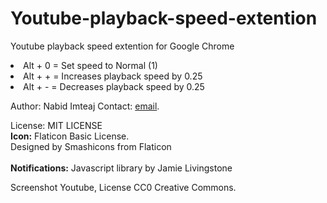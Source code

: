 # Youtube-playback-speed-extention
Youtube playback speed extention for Google Chrome

<li>Alt + 0 = Set speed to Normal (1)</li>
            <li>Alt + + = Increases playback speed by 0.25</li>
            <li>Alt + - = Decreases playback speed by 0.25</li>


Author: Nabid Imteaj
Contact: <a href="mailto:mail.prome@gmail.com">
        email</a>.

License: MIT LICENSE<br>
<b>Icon:</b> Flaticon Basic License.<br>
Designed by Smashicons from Flaticon<br><br>
<b>Notifications:</b> Javascript library by Jamie Livingstone<br>

Screenshot Youtube, License CC0 Creative Commons.
